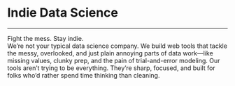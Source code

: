 # Indie Data Science

---

Fight the mess. Stay indie.  
We’re not your typical data science company. We build web tools that tackle the messy, overlooked, and just plain annoying parts of data work—like missing values, clunky prep, and the pain of trial-and-error modeling. Our tools aren’t trying to be everything. They’re sharp, focused, and built for folks who’d rather spend time thinking than cleaning.

